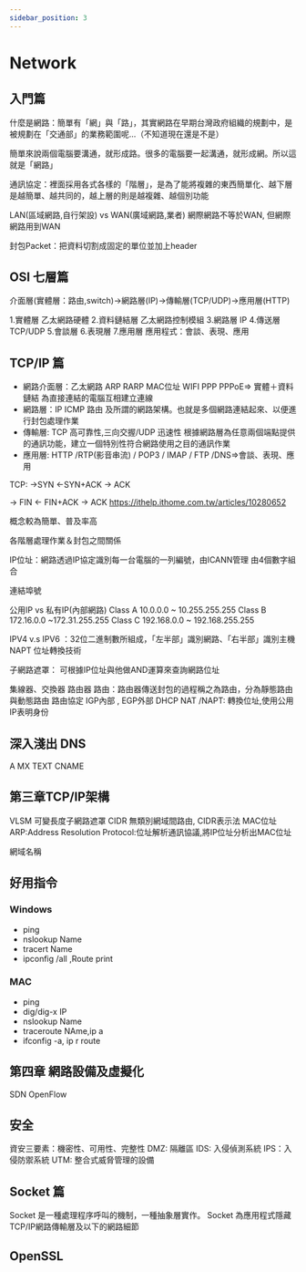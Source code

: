 ```yaml
---
sidebar_position: 3
---
```

# Network
## 入門篇
什麼是網路：簡單有「網」與「路」，其實網路在早期台灣政府組織的規劃中，是被規劃在「交通部」的業務範圍呢...（不知道現在還是不是）

簡單來說兩個電腦要溝通，就形成路。很多的電腦要一起溝通，就形成網。所以這就是「網路」

通訊協定：裡面採用各式各樣的「階層」，是為了能將複雜的東西簡單化、越下層是越簡單、越共同的，越上層的則是越複雜、越個別功能

LAN(區域網路,自行架設) vs WAN(廣域網路,業者)
網際網路不等於WAN, 但網際網路用到WAN

封包Packet：把資料切割成固定的單位並加上header
## OSI 七層篇
介面層(實體層：路由,switch)->網路層(IP)->傳輸層(TCP/UDP)->應用層(HTTP)

1.實體層 乙太網路硬體
2.資料鏈結層 乙太網路控制模組
3.網路層 IP
4.傳送層 TCP/UDP
5.會談層
6.表現層
7.應用層
應用程式：會談、表現、應用

## TCP/IP 篇
- 網路介面層：乙太網路 ARP RARP MAC位址 WIFI PPP PPPoE=> 實體＋資料鏈結
為直接連結的電腦互相建立連線
- 網路層：IP ICMP 路由
及所謂的網路架構。也就是多個網路連結起來、以便進行封包處理作業
- 傳輸層: TCP 高可靠性,三向交握/UDP 迅速性
根據網路層為任意兩個端點提供的通訊功能，建立一個特別性符合網路使用之目的通訊作業
- 應用層: HTTP /RTP(影音串流) / POP3 / IMAP / FTP /DNS=>會談、表現、應用


TCP: 
->SYN
<-SYN+ACK
-> ACK

-> FIN
<- FIN+ACK
-> ACK
https://ithelp.ithome.com.tw/articles/10280652

概念較為簡單、普及率高

各階層處理作業＆封包之間關係

IP位址：網路透過IP協定識別每一台電腦的一列編號，由ICANN管理
由4個數字組合

連結埠號

公用IP vs 私有IP(內部網路)
    Class A 10.0.0.0 ~ 10.255.255.255
    Class B 172.16.0.0 ~172.31.255.255
    Class C 192.168.0.0 ~ 192.168.255.255

IPV4 v.s IPV6 ：32位二進制數所組成，「左半部」識別網路、「右半部」識別主機
NAPT 位址轉換技術

子網路遮罩： 可根據IP位址與他做AND運算來查詢網路位址

集線器、交換器
路由器
路由：路由器傳送封包的過程稱之為路由，分為靜態路由與動態路由
路由協定 IGP內部 , EGP外部
DHCP
NAT /NAPT: 轉換位址,使用公用IP表明身份

## 深入淺出 DNS
A
MX
TEXT
CNAME

## 第三章TCP/IP架構
VLSM 可變長度子網路遮罩
CIDR 無類別網域間路由, CIDR表示法
MAC位址
ARP:Address Resolution Protocol:位址解析通訊協議,將IP位址分析出MAC位址

網域名稱

## 好用指令
### Windows
- ping
- nslookup Name
- tracert Name
- ipconfig /all ,Route print

### MAC
- ping 
- dig/dig-x IP
- nslookup Name
- traceroute NAme,ip a
- ifconfig -a, ip r route

## 第四章 網路設備及虛擬化
SDN
OpenFlow

## 安全
資安三要素：機密性、可用性、完整性
DMZ: 隔離區
IDS: 入侵偵測系統
IPS：入侵防禦系統
UTM: 整合式威脅管理的設備



## Socket 篇
Socket 是一種處理程序呼叫的機制，一種抽象層實作。
Socket 為應用程式隱藏TCP/IP網路傳輸層及以下的網路細節

## OpenSSL
